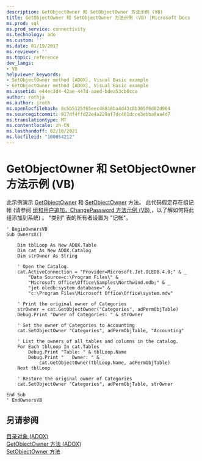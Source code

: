 ```yaml
---
description: GetObjectOwner 和 SetObjectOwner 方法示例 (VB)
title: GetObjectOwner 和 SetObjectOwner 方法示例 (VB) |Microsoft Docs
ms.prod: sql
ms.prod_service: connectivity
ms.technology: ado
ms.custom: ''
ms.date: 01/19/2017
ms.reviewer: ''
ms.topic: reference
dev_langs:
- VB
helpviewer_keywords:
- SetObjectOwner method [ADOX], Visual Basic example
- GetObjectOwner method [ADOX], Visual Basic example
ms.assetid: e44ec3d4-42ae-447d-aaed-bdea53cb0cca
author: rothja
ms.author: jroth
ms.openlocfilehash: 8c5b5125f65eec46818ba4d43c8b305f6d82d964
ms.sourcegitcommit: 917df4ffd22e4a229af7dc481dcce3ebba0aa4d7
ms.translationtype: MT
ms.contentlocale: zh-CN
ms.lasthandoff: 02/10/2021
ms.locfileid: "100054212"
---
```

# <a name="getobjectowner-and-setobjectowner-methods-example-vb"></a>GetObjectOwner 和 SetObjectOwner 方法示例 (VB)
此示例演示 [GetObjectOwner](./getobjectowner-method-adox.md) 和 [SetObjectOwner](./setobjectowner-method.md) 方法。 此代码假定存在组记帐 (请参阅 [组和用户追加，ChangePassword 方法示例 (VB) ](./groups-and-users-append-changepassword-methods-example-vb.md) ，以了解如何将此组添加到系统) 。 "类别" 表的所有者设置为 "记帐"。  
  
```  
' BeginOwnersVB  
Sub OwnersX()  
  
    Dim tblLoop As New ADOX.Table  
    Dim cat As New ADOX.Catalog  
    Dim strOwner As String  
  
    ' Open the Catalog.  
    cat.ActiveConnection = "Provider=Microsoft.Jet.OLEDB.4.0;" & _  
        "Data Source=c:\Program Files\" & _  
        "Microsoft Office\Office\Samples\Northwind.mdb;" & _  
        "jet oledb:system database=" & _  
        "c:\Program Files\Microsoft Office\Office\system.mdw"  
  
    ' Print the original owner of Categories  
    strOwner = cat.GetObjectOwner("Categories", adPermObjTable)  
    Debug.Print "Owner of Categories: " & strOwner  
  
    ' Set the owner of Categories to Accounting  
    cat.SetObjectOwner "Categories", adPermObjTable, "Accounting"  
  
    ' List the owners of all tables and columns in the catalog.  
    For Each tblLoop In cat.Tables  
        Debug.Print "Table: " & tblLoop.Name  
        Debug.Print "   Owner: " & _  
            cat.GetObjectOwner(tblLoop.Name, adPermObjTable)  
    Next tblLoop  
  
    ' Restore the original owner of Categories  
    cat.SetObjectOwner "Categories", adPermObjTable, strOwner  
  
End Sub  
' EndOwnersVB  
```  
  
## <a name="see-also"></a>另请参阅  
 [目录对象 (ADOX) ](./catalog-object-adox.md)   
 [GetObjectOwner 方法 (ADOX) ](./getobjectowner-method-adox.md)   
 [SetObjectOwner 方法](./setobjectowner-method.md)